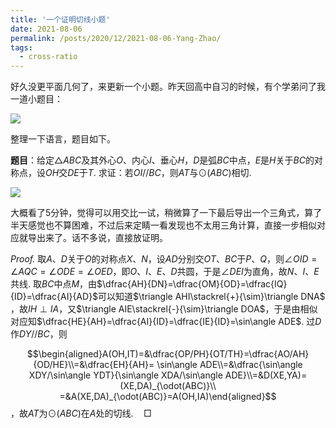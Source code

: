 ```yaml
---
title: '一个证明切线小题'
date: 2021-08-06
permalink: /posts/2020/12/2021-08-06-Yang-Zhao/
tags:
  - cross-ratio
---
```


好久没更平面几何了，来更新一个小题。昨天回高中自习的时候，有个学弟问了我一道小题目：

<img src="https://llddeddym.github.io/images/2021-08-06(1).png"/>

整理一下语言，题目如下。

**题目**：给定$\triangle ABC$及其外心$O$、内心$I$、垂心$H$，$D$是弧$BC$中点，$E$是$H$关于$BC$的对称点，设$OH$交$DE$于$T$. 求证：若$OI//BC$，则$AT$与$\odot(ABC)$相切.

<img src="https://llddeddym.github.io/images/2021-08-06(2).png"/>

大概看了5分钟，觉得可以用交比一试，稍微算了一下最后导出一个三角式，算了半天感觉也不算困难，不过后来定睛一看发现也不太用三角计算，直接一步相似对应就导出来了。话不多说，直接放证明。

*Proof.* 取$A$​、$D$​关于$O$​的对称点$X$​、$N$​，设$AD$​分别交$OT$​、$BC$​于$P$​、$Q$​，则$\angle OID=\angle AQC=\angle ODE=\angle OED$​，即$O$​、$I$​、$E$​、$D$​共圆，于是$\angle DEI$​为直角，故$N$​、$I$​、$E$​共线. 取$BC$​中点$M$​，由$\dfrac{AH}{DN}=\dfrac{OM}{OD}=\dfrac{IQ}{ID}=\dfrac{AI}{AD}$​可以知道$\triangle AHI\stackrel{+}{\sim}\triangle DNA$​，故$IH\perp IA$​，又$\triangle AIE\stackrel{-}{\sim}\triangle DOA$​，于是由相似对应知$\dfrac{HE}{AH}=\dfrac{AI}{ID}=\dfrac{IE}{ID}=\sin\angle ADE$​. 过$D$作$DY//BC$，则

$$\begin{aligned}A(OH,IT)=&\dfrac{OP/PH}{OT/TH}=\dfrac{AO/AH}{OD/HE}\\=&\dfrac{EH}{AH}=
\sin\angle ADE\\=&\dfrac{\sin\angle XDY/\sin\angle YDT}{\sin\angle XDA/\sin\angle ADE}\\=&D(XE,YA)=(XE,DA)_{\odot(ABC)}\\
=&A(XE,DA)_{\odot(ABC)}=A(OH,IA)\end{aligned}$$​​，故$AT$​为$\odot(ABC)$​在$A$​处的切线.$\quad\Box$​​​ 